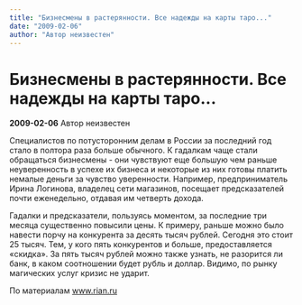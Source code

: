 ```yaml
---
title: "Бизнесмены в растерянности. Все надежды на карты таро..."
date: "2009-02-06"
author: "Автор неизвестен"
---
```


# Бизнесмены в растерянности. Все надежды на карты таро...

**2009-02-06** Автор неизвестен

Специалистов по потусторонним делам в России за последний год стало в полтора раза больше обычного. К гадалкам чаще стали обращаться бизнесмены - они чувствуют еще большую чем раньше неуверенность в успехе их бизнеса и некоторые из них готовы платить немалые деньги за чувство уверенности. Например, предприниматель Ирина Логинова, владелец сети магазинов, посещает предсказателей почти еженедельно, отдавая им четверть дохода.

Гадалки и предсказатели, пользуясь моментом, за последние три месяца существенно повысили цены. К примеру, раньше можно было навести порчу на конкурента за десять тысяч рублей. Сегодня это стоит 25 тысяч. Тем, у кого пять конкурентов и больше, предоставляется «скидка». За пять тысяч рублей можно также узнать, не разорится ли банк, в каком соотношении будет рубль и доллар. Видимо, по рынку магических услуг кризис не ударит.

По материалам www.rian.ru